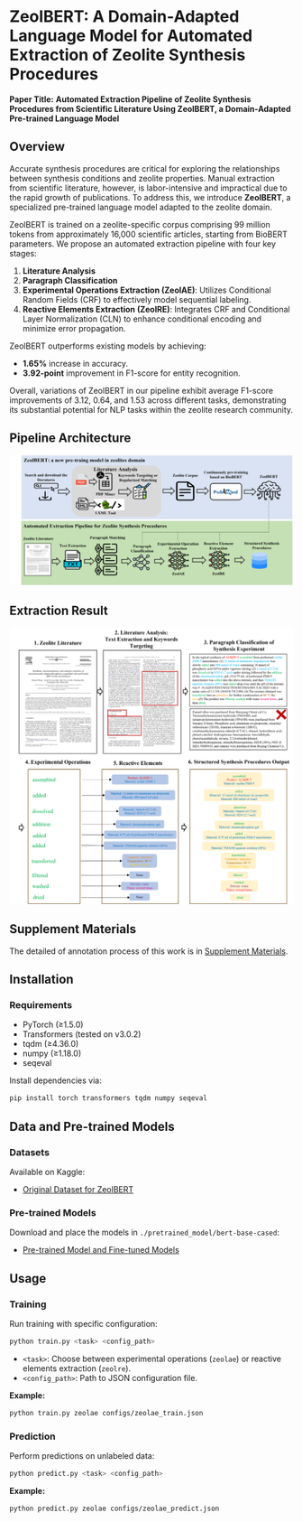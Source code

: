 # ZeolBERT: A Domain-Adapted Language Model for Automated Extraction of Zeolite Synthesis Procedures

**Paper Title:**
**Automated Extraction Pipeline of Zeolite Synthesis Procedures from Scientific Literature Using ZeolBERT, a Domain-Adapted Pre-trained Language Model**

## Overview

Accurate synthesis procedures are critical for exploring the relationships between synthesis conditions and zeolite properties. Manual extraction from scientific literature, however, is labor-intensive and impractical due to the rapid growth of publications. To address this, we introduce **ZeolBERT**, a specialized pre-trained language model adapted to the zeolite domain.

ZeolBERT is trained on a zeolite-specific corpus comprising 99 million tokens from approximately 16,000 scientific articles, starting from BioBERT parameters. We propose an automated extraction pipeline with four key stages:

1. **Literature Analysis**
2. **Paragraph Classification**
3. **Experimental Operations Extraction (ZeolAE)**: Utilizes Conditional Random Fields (CRF) to effectively model sequential labeling.
4. **Reactive Elements Extraction (ZeolRE)**: Integrates CRF and Conditional Layer Normalization (CLN) to enhance conditional encoding and minimize error propagation.

ZeolBERT outperforms existing models by achieving:

* **1.65%** increase in accuracy.
* **3.92-point** improvement in F1-score for entity recognition.

Overall, variations of ZeolBERT in our pipeline exhibit average F1-score improvements of 3.12, 0.64, and 1.53 across different tasks, demonstrating its substantial potential for NLP tasks within the zeolite research community.

## Pipeline Architecture

![Pipeline Overview](./assets/all_information.png)

## Extraction Result
![Extraction Result of Proposed Method](./assets/extraction%20case3.png)

## Supplement Materials
The detailed of annotation process of this work is in  [Supplement Materials](supplement.pdf). 

## Installation

### Requirements

* PyTorch (≥1.5.0)
* Transformers (tested on v3.0.2)
* tqdm (≥4.36.0)
* numpy (≥1.18.0)
* seqeval

Install dependencies via:

```bash
pip install torch transformers tqdm numpy seqeval
```

## Data and Pre-trained Models

### Datasets

Available on Kaggle:

* [Original Dataset for ZeolBERT](https://www.kaggle.com/datasets/boldhu/original-dataset-for-zeolbert)

### Pre-trained Models

Download and place the models in `./pretrained_model/bert-base-cased`:

* [Pre-trained Model and Fine-tuned Models](https://www.kaggle.com/datasets/boldhu/original-dataset-for-zeolbert)

## Usage

### Training

Run training with specific configuration:

```bash
python train.py <task> <config_path>
```

* `<task>`: Choose between experimental operations (`zeolae`) or reactive elements extraction (`zeolre`).
* `<config_path>`: Path to JSON configuration file.

**Example:**

```bash
python train.py zeolae configs/zeolae_train.json
```

### Prediction

Perform predictions on unlabeled data:

```bash
python predict.py <task> <config_path>
```

**Example:**

```bash
python predict.py zeolae configs/zeolae_predict.json
```

